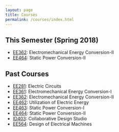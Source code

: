 ```yaml
---
layout: page
title: Courses
permalink: /courses/index.html
---
```


## This Semester (Spring 2018)

- [EE362](/ee362): Electromechanical Energy Conversion-II
- [EE464](/ee464): Static Power Conversion-II

## Past Courses

- [EE281](/ee281): Electric Circuits
- [EE361](/ee361): Electromechanical Energy Conversion-I
- [EE362](/ee362): Electromechanical Energy Conversion-II
- [EE462](/ee462): Utilization of Electric Energy
- [EE463](/ee463): Static Power Conversion-I
- [EE464](/ee464): Static Power Conversion-II
- [ID403](http://tf.metu.edu.tr): Collaborative Design Studio
- [EE564](/ee564): Design of Electrical Machines
